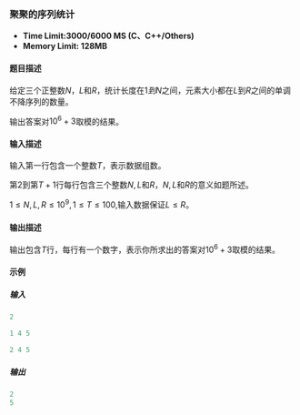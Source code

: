 ### 聚聚的序列统计

- **Time Limit:3000/6000 MS (C、C++/Others)**
- **Memory Limit: 128MB**



#### 题目描述

给定三个正整数$N ，L$和$R$，统计长度在$1到N$之间，元素大小都在$L$到$R$之间的单调不降序列的数量。

输出答案对$10^6+3$取模的结果。



#### 输入描述

输入第一行包含一个整数$T$，表示数据组数。

第$2$到第$T+1$行每行包含三个整数$N,L$和$R$，$N,L$和$R$的意义如题所述。

$1\le N,L,R \le 10^9,1\le T\le 100$,输入数据保证$L\le R$。

#### 输出描述

输出包含$T$行，每行有一个数字，表示你所求出的答案对$10^6+3$取模的结果。



#### 示例

##### 输入

```cpp
2

1 4 5

2 4 5
```

##### 输出

```cpp
2
5
```

